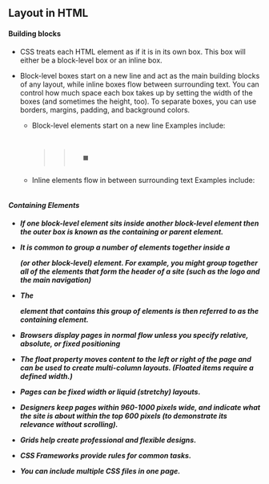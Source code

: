 ## Layout in HTML

#### Building blocks
* CSS treats each HTML element as if it is in its
own box. This box will either be a block-level
box or an inline box.
* Block-level boxes start on a new line and act as the main building blocks of any layout, while inline boxes flow between surrounding text. You can control how much space each box takes up by setting the width of the boxes (and sometimes the height, too). To separate boxes, you can use borders, margins, padding, and background colors.


  * Block-level elements start on a new line Examples include:
    >> <h1> <p> <ul> <li>

  * Inline elements flow in between surrounding text Examples include:

    >> <img> <b> <i>

#### Containing Elements

* If one block-level element sits inside another
  block-level element then the outer box is known as the containing or parent element.

* It is common to group a number of elements together inside a <div> (or other block-level) element. For example, you might group together all of the elements that form the header of a site (such as the logo and the main navigation)

 * The <div> element that contains this group of
elements is then referred to as the containing element.

* Browsers display pages in normal flow unless you
specify relative, absolute, or fixed positioning

* The float property moves content to the left or right
of the page and can be used to create multi-column
layouts. (Floated items require a defined width.)

* Pages can be fixed width or liquid (stretchy) layouts.

* Designers keep pages within 960-1000 pixels wide,
and indicate what the site is about within the top 600
pixels (to demonstrate its relevance without scrolling).

* Grids help create professional and flexible designs.

* CSS Frameworks provide rules for common tasks.

* You can include multiple CSS files in one page.

